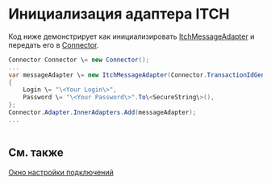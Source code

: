 # Инициализация адаптера ITCH

Код ниже демонстрирует как инициализировать [ItchMessageAdapter](../api/StockSharp.ITCH.ItchMessageAdapter.html) и передать его в [Connector](../api/StockSharp.Algo.Connector.html).

```cs
Connector Connector \= new Connector();				
...				
var messageAdapter \= new ItchMessageAdapter(Connector.TransactionIdGenerator)
{
    Login \= "\<Your Login\>",
    Password \= "\<Your Password\>".To\<SecureString\>(),
};
Connector.Adapter.InnerAdapters.Add(messageAdapter);
...	
							
```

## См. также

[Окно настройки подключений](API_UI_ConnectorWindow.md)
